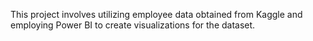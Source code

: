 This project involves utilizing employee data obtained from Kaggle and employing Power BI to create visualizations for the dataset.
